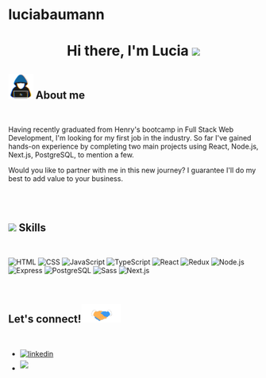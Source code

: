 # luciabaumann

<h1 align="center"><b>Hi there, I'm Lucia </b><img src="https://media.giphy.com/media/hvRJCLFzcasrR4ia7z/giphy.gif" width="35"></h1>
	
## <picture><img src = "https://github.com/0xAbdulKhalid/0xAbdulKhalid/raw/main/assets/mdImages/about_me.gif" width = 50px></picture> **About me**

<br>

Having recently graduated from Henry's bootcamp in Full Stack Web Development, I'm looking for my first job in the industry. So far I've gained hands-on experience by completing two main projects using React, Node.js, Next.js, PostgreSQL, to mention a few.

Would you like to partner with me in this new journey? I guarantee I'll do my best to add value to your business.

<br><br>

## <img src="https://media2.giphy.com/media/QssGEmpkyEOhBCb7e1/giphy.gif?cid=ecf05e47a0n3gi1bfqntqmob8g9aid1oyj2wr3ds3mg700bl&rid=giphy.gif" width ="25"><b> Skills</b>
<br>

<p align="center">

![HTML](https://img.shields.io/badge/-HTML-E34F26?style=for-the-badge&logo=html5&logoColor=FAFAFA)
![CSS](https://img.shields.io/badge/-CSS-1572B6?style=for-the-badge&logo=css3&logoColor=FAFAFA)
![JavaScript](https://img.shields.io/badge/-JavaScript-F7DF1E?style=for-the-badge&logo=javascript&logoColor=333)
![TypeScript](https://img.shields.io/badge/-TypeScript-3178C6?style=for-the-badge&logo=typescript&logoColor=FAFAFA)
![React](https://img.shields.io/badge/-React-61DAFB?style=for-the-badge&logo=react&logoColor=333)
![Redux](https://img.shields.io/badge/-Redux-764ABC?style=for-the-badge&logo=redux&logoColor=FAFAFA)
![Node.js](https://img.shields.io/badge/-Node.js-339933?style=for-the-badge&logo=node.js&logoColor=FAFAFA)
![Express](https://img.shields.io/badge/-Express-FAFAFA?style=for-the-badge&logo=express&logoColor=333)
![PostgreSQL](https://img.shields.io/badge/-PostgreSQL-0064a5?style=for-the-badge&logo=postgresql&logoColor=FAFAFA)
![Sass](https://img.shields.io/badge/-Sass-CC6699?style=for-the-badge&logo=sass&logoColor=FAFAFA)
![Next.js](https://img.shields.io/badge/-Next.js-FAFAFA?style=for-the-badge&logo=next.js&logoColor=333)
</p>

<br>


## <b> Let's connect!</b><img src="https://github.com/0xAbdulKhalid/0xAbdulKhalid/raw/main/assets/mdImages/handshake.gif" width ="80">
<br>
<div align='left'>

<ul>

<li>
<a href="https://www.linkedin.com/in/luciabaumann" target="_blank">
<img src="https://img.shields.io/badge/linkedin:  luciabaumann-%2300acee.svg?color=405DE6&style=for-the-badge&logo=linkedin&logoColor=white" alt=linkedin style="margin-bottom: 5px;"/>
</a>
</li>

<li>
<a href="mailto:luba.zuliani@gmail.com" target="_blank">
<img src="https://img.shields.io/badge/gmail:  luciabaumann-%23EA4335.svg?style=for-the-badge&logo=gmail&logoColor=white" t=mail style="margin-bottom: 5px;" />
</a>
</li>
	
</ul>
</div>

<br>
<br>
<br>
